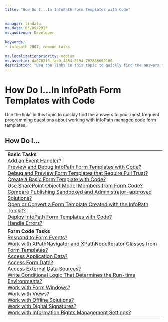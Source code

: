 ```yaml
---
title: "How Do I...In InfoPath Form Templates with Code"
 
 
manager: lindalu
ms.date: 03/09/2015
ms.audience: Developer
 
keywords:
- infopath 2007, common tasks
 
ms.localizationpriority: medium
ms.assetid: da678213-fae0-4854-8194-762866600100
description: "Use the links in this topic to quickly find the answers to your most frequent programming questions about working with InfoPath managed code form templates."
---
```


# How Do I...In InfoPath Form Templates with Code

Use the links in this topic to quickly find the answers to your most frequent programming questions about working with InfoPath managed code form templates.
  
## How Do I…

||
|:-----|
|**Basic Tasks** <br/> [Add an Event Handler?](how-to-add-an-event-handler.md) <br/> [Preview and Debug InfoPath Form Templates with Code?](how-to-preview-and-debug-infopath-form-templates-with-code.md) <br/> [Debug and Preview Form Templates that Require Full Trust?](how-to-preview-and-debug-form-templates-that-require-full-trust.md) <br/> [Create a Basic Form Template with Code?](walkthrough-creating-a-basic-form-template-with-code.md) <br/> [Use SharePoint Object Model Members from Form Code?](how-to-use-sharepoint-object-model-members.md) <br/> [Compare Publishing Sandboxed and Administrator-approved Solutions?](publishing-forms-with-code.md) <br/> [Open or Convert a Form Template Created with the InfoPath Toolkit?](how-to-open-or-convert-a-form-template-created-with-the-infopath-toolkit.md) <br/> [Deploy InfoPath Form Templates with Code?](how-to-deploy-infopath-form-templates-with-code.md) <br/> [Handle Errors?](how-to-handle-errors.md) <br/> |
|**Form Code Tasks** <br/> [Respond to Form Events?](how-to-respond-to-form-events.md) <br/> [Work with XPathNavigator and XPathNodeIterator Classes from Form Templates?](how-to-work-with-the-xpathnavigator-and-xpathnodeiterator-classes.md) <br/> [Access Application Data?](how-to-access-application-data.md) <br/> [Access Form Data?](how-to-access-form-data.md) <br/> [Access External Data Sources?](how-to-access-external-data-sources.md) <br/> [Write Conditional Logic That Determines the Run-time Environments?](how-to-write-conditional-logic-that-determines-the-run-time-environment.md) <br/> [Work with Form Windows?](how-to-work-with-form-windows.md) <br/> [Work with Views?](how-to-work-with-views.md) <br/> [Work with Offline Solutions?](how-to-work-with-offline-solutions.md) <br/> [Work with Digital Signatures?](how-to-work-with-digital-signatures.md) <br/> [Work with Information Rights Management Settings?](how-to-work-with-information-rights-management-settings.md) <br/> |
   

